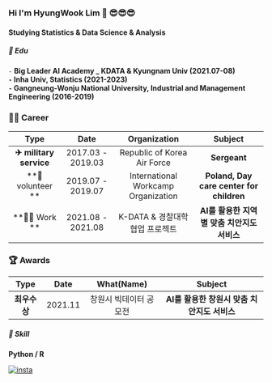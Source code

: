 ### Hi I'm HyungWook Lim 👋 😎😎😎
#### Studying Statistics & Data Science & Analysis   

##### 📘 ️Edu 

`-` **Big Leader AI Academy _ KDATA & Kyungnam Univ (2021.07-08)  
`-` Inha Univ, Statistics (2021-2023)  
`-` Gangneung-Wonju National University, Industrial and Management Engineering (2016-2019)**  

### 🙋‍♂️ Career

| **Type** | **Date** | **Organization** | **Subject** |
|:--------:|:--------:|:--------:|:--------:|
| **✈ military service**| 2017.03 - 2019.03 | Republic of Korea Air Force | **Sergeant**
| **🙌 volunteer **| 2019.07 - 2019.07 | International Workcamp Organization | **Poland, Day care center for children** 
| **🧑‍💻 Work ** | 2021.08 - 2021.08 | K-DATA & 경찰대학 협업 프로젝트 | **AI를 활용한 지역별 맞춤 치안지도 서비스** |

### 🏆 Awards

| **Type** | **Date** | **What(Name)** | **Subject** |
|:--------:|:--------:|:--------:|:--------:|
| **최우수상** | 2021.11 | 창원시 빅데이터 공모전 | **AI를 활용한 창원시 맞춤 치안지도 서비스** |

##### 🧩 Skill  

**Python / R**    

[![insta](https://img.shields.io/badge/Instagram-ff69b4?style=for-the-badge&logo=instagram&logoColor=white&link=https://www.instagram.com/caesium_y/)](https://www.instagram.com/dlaguddnr/)
